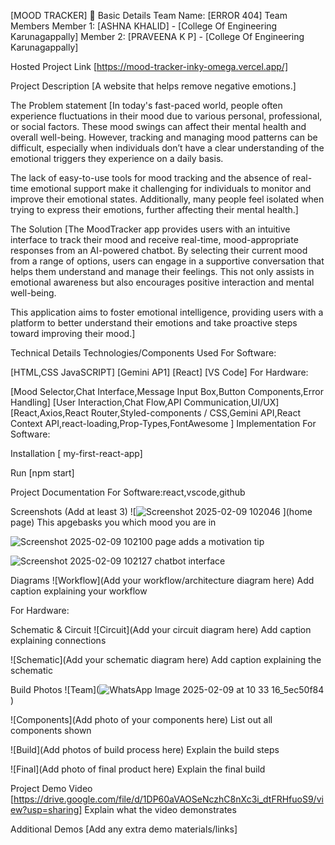 [MOOD TRACKER] 🎯
Basic Details
Team Name: [ERROR 404]
Team Members
Member 1: [ASHNA KHALID] - [College Of Engineering Karunagappally]
Member 2: [PRAVEENA K P] - [College Of Engineering Karunagappally]

Hosted Project Link
[https://mood-tracker-inky-omega.vercel.app/]

Project Description
[A website that helps remove negative emotions.]

The Problem statement
[In today's fast-paced world, people often experience fluctuations in their mood due to various personal, professional, or social factors. These mood swings can affect their mental health and overall well-being. However, tracking and managing mood patterns can be difficult, especially when individuals don’t have a clear understanding of the emotional triggers they experience on a daily basis.

The lack of easy-to-use tools for mood tracking and the absence of real-time emotional support make it challenging for individuals to monitor and improve their emotional states. Additionally, many people feel isolated when trying to express their emotions, further affecting their mental health.]

The Solution
[The MoodTracker app provides users with an intuitive interface to track their mood and receive real-time, mood-appropriate responses from an AI-powered chatbot. By selecting their current mood from a range of options, users can engage in a supportive conversation that helps them understand and manage their feelings. This not only assists in emotional awareness but also encourages positive interaction and mental well-being.

This application aims to foster emotional intelligence, providing users with a platform to better understand their emotions and take proactive steps toward improving their mood.]

Technical Details
Technologies/Components Used
For Software:

[HTML,CSS JavaSCRIPT]
[Gemini AP1]
[React]
[VS Code]
For Hardware:

[Mood Selector,Chat Interface,Message Input Box,Button Components,Error Handling]
[User Interaction,Chat Flow,API Communication,UI/UX]
[React,Axios,React Router,Styled-components / CSS,Gemini API,React Context API,react-loading,Prop-Types,FontAwesome ]
Implementation
For Software:

Installation
[ my-first-react-app]

Run
[npm start]

Project Documentation
For Software:react,vscode,github

Screenshots (Add at least 3)
![![Screenshot 2025-02-09 102046](https://github.com/user-attachments/assets/218464f1-15b1-4eb2-8b68-09d5c8c822d5)
](home page) This apgebasks you which mood you are in

![![Screenshot 2025-02-09 102100](https://github.com/user-attachments/assets/6104e70f-2817-46e8-88d9-245a74c06557)
](Motivation ) page adds a motivation tip

![![Screenshot 2025-02-09 102127](https://github.com/user-attachments/assets/d5c7c0af-2abe-4841-a44a-261957d719b6)
](ChatBot) chatbot interface

Diagrams
![Workflow](Add your workflow/architecture diagram here) Add caption explaining your workflow

For Hardware:

Schematic & Circuit
![Circuit](Add your circuit diagram here) Add caption explaining connections

![Schematic](Add your schematic diagram here) Add caption explaining the schematic

Build Photos
![Team](![WhatsApp Image 2025-02-09 at 10 33 16_5ec50f84](https://github.com/user-attachments/assets/ec783c98-03cc-4cc0-8009-df034f72d9bf)
)

![Components](Add photo of your components here) List out all components shown

![Build](Add photos of build process here) Explain the build steps

![Final](Add photo of final product here) Explain the final build

Project Demo
Video
[https://drive.google.com/file/d/1DP60aVAOSeNczhC8nXc3i_dtFRHfuoS9/view?usp=sharing] Explain what the video demonstrates

Additional Demos
[Add any extra demo materials/links]


